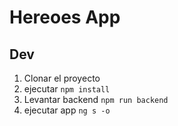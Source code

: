 # Hereoes App

## Dev
1. Clonar el proyecto 
2. ejecutar ```npm install```
3. Levantar backend ```npm run backend```
4. ejecutar app ```ng s -o```
